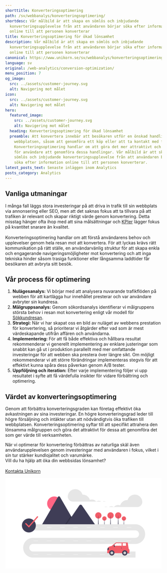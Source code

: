 ```yaml
---
shorttitle: Konverteringsoptimering
path: /sv/webbanalys/konverteringsoptimering/
shortdesc: Vår målbild är att skapa en sömlös och inbjudande
  konverteringsupplevelse från att användaren börjar söka efter information
  online till att personen konverterar
title: Konverteringsoptimering för ökad lönsamhet
description: Vår målbild är att skapa en sömlös och inbjudande
  konverteringsupplevelse från att användaren börjar söka efter information
  online till att personen konverterar
canonical: https://www.unikorn.se/sv/webbanalys/konverteringsoptimering/
language: sv
original: /web-analytics/conversion-optimization/
menu_position: 7
og_image:
  src: ../assets/customer-journey.svg
  alt: Navigering mot målet
icon:
  src: ../assets/customer-journey.svg
  alt: Navigering mot målet
hero:
  featured_image:
    src: ../assets/customer-journey.svg
    alt: Navigering mot målet
  heading: Konverteringsoptimering för ökad lönsamhet
  preamble: Att konvertera innebär att besökaren utför en önskad handling på
    webbplatsen, såsom att genomföra ett köp eller att ta kontakt med företaget.
    Konverteringsoptimering handlar om att göra det mer attraktivt och enkelt
    för användare att genomföra dessa handlingar. Vår målbild är att skapa en
    sömlös och inbjudande konverteringsupplevelse från att användaren börjar
    söka efter information online till att personen konverterar.
latest_posts_text: Senaste inläggen inom Analytics
posts_category: Analytics
---
```

## Vanliga utmaningar 

I många fall läggs stora investeringar på att driva in trafik till sin webbplats via annonsering eller SEO, men att det saknas fokus att ta tillvara på att trafiken är relevant och skapar riktigt värde genom konvertering. Detta misstag hänger ofta ihop med att sina målsättningar och [KPIer](https://www.unikorn.se/sv/webbanalys/definiera-kpi/) lägger fokus på kvantitet snarare än kvalitet.\
\
Konverteringsoptimering handlar om att förstå användarens behov och upplevelser genom hela resan mot att konvertera. För att lyckas krävs rätt kommunikation på rätt ställe, en användarvänlig struktur för att skapa enkla och engagerande navigeringsmöjligheter mot konvertering och att inga tekniska hinder såsom trasiga funktioner eller långsamma laddtider får besökaren att avbryta sitt besök.   

## Vår process för optimering

1. **Nulägesanalys:** Vi börjar med att analysera nuvarande trafikflöden på webben för att kartlägga hur innehållet presterar och var användare avbryter sin kundresa. 
2. **Målgruppsanalys:** Genom sökordsanalys identifierar vi målgruppens största behov i resan mot konvertering enligt vår modell för [Sökkundresan](https://www.unikorn.se/sv/blogg/search-customer-journey/). 
3. **Strategi:** När vi har skapat oss en bild av nuläget av webbens prestation för konvertering, så prioriterar vi åtgärder efter vad som är mest värdeskapande utifrån affären och användarna.
4. **Implementering:** För att få både effektiva och hållbara resultat rekommenderar vi generellt implementering av enklare justeringar som snabbt kan gå ut i produktion parallellt med mer omfattande investeringar för att webben ska prestera över längre sikt. Om möjligt rekommenderar vi att större förändringar implementeras stegvis för att effektivt kunna spåra dess påverkan genom A/B tester.
5. **Uppföljning och iteration:** Efter varje implementering följer vi upp resultatet i syfte att få värdefulla insikter för vidare förbättring och optimering. 



## Värdet av konverteringsoptimering

Genom att förbättra konverteringsgraden kan företag effektivt öka avkastningen av sina investeringar. En högre konverteringsgrad leder till högre försäljning och intäkter utan att nödvändigtvis öka trafiken till webbplatsen. Konverteringsoptimering syftar till att specifikt attrahera den lönsamma målgruppen och göra det attraktivt för dessa att genomföra det som ger värde till verksamheten.

När vi optimerar för konvertering förbättras av naturliga skäl även användarupplevelsen genom investeringar med användaren i fokus, vilket i sin tur stärker kundlojalitet och varumärke.\
Vill du ha hjälp att öka din webbsidas lönsamhet?\
\
[Kontakta Unikorn](https://www.unikorn.se/sv/kontakt/)



![Vägen mot målet](../assets/navigate-to-the-goal..png "Vägen mot målet")